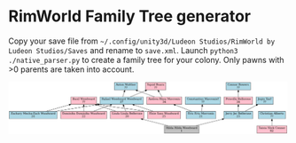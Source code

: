 # RimWorld Family Tree generator

Copy your save file from `~/.config/unity3d/Ludeon Studios/RimWorld by Ludeon Studios/Saves` and rename to `save.xml`. Launch `python3 ./native_parser.py` to create a family tree for your colony. Only pawns with >0 parents are taken into account.

![alt text](https://github.com/Parsiuk/RimWorldFamilyTree/blob/master/family_tree.jpg?raw=true)
